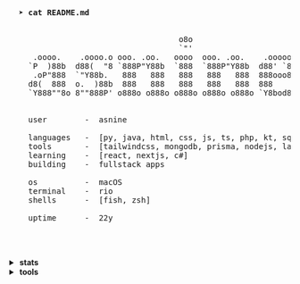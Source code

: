 <pre>
  
  
  <strong>➤ cat README.md</strong>                                                    
                                                                    
                                                                          
                                    o8o                       
                                    `"'                       
     .oooo.    .oooo.o ooo. .oo.   oooo  ooo. .oo.    .ooooo. 
    `P  )88b  d88(  "8 `888P"Y88b  `888  `888P"Y88b  d88' `88b
     .oP"888  `"Y88b.   888   888   888   888   888  888ooo888
    d8(  888  o.  )88b  888   888   888   888   888  888    .o
    `Y888""8o 8""888P' o888o o888o o888o o888o o888o `Y8bod8P'
                                                                    
                                                                    
    user        -  asnine

    languages   -  [py, java, html, css, js, ts, php, kt, sql, html, css]
    tools       -  [tailwindcss, mongodb, prisma, nodejs, laravel, docker, express, flask, jest, react, vite, astro]
    learning    -  [react, nextjs, c#]
    building    -  fullstack apps

    os          -  macOS
    terminal    -  rio
    shells      -  [fish, zsh]

    uptime      -  22y

  
</pre>

<br/>

<details>
  <summary><b>&nbsp;stats&nbsp;</b></summary>
  <br/>
  <img align="left" src="https://github.com/nine96as/github-stats-transparent/blob/output/generated/overview.svg" />

  <img src="https://github.com/nine96as/github-stats-transparent/blob/output/generated/languages.svg" />
</details>

<details>
  <summary><b>&nbsp;tools&nbsp;</b></summary>
  <br/>
  <a href="https://skillicons.dev">
    <img src="https://skillicons.dev/icons?i=tailwindcss,mongodb,mysql,postgresql,prisma,docker,express,flask,jest,react,vite" />
  </a>
</details>
